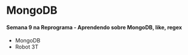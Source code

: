 # MongoDB
#### Semana 9 na Reprograma - Aprendendo sobre MongoDB, like, regex


- MongoDB
- Robot 3T

